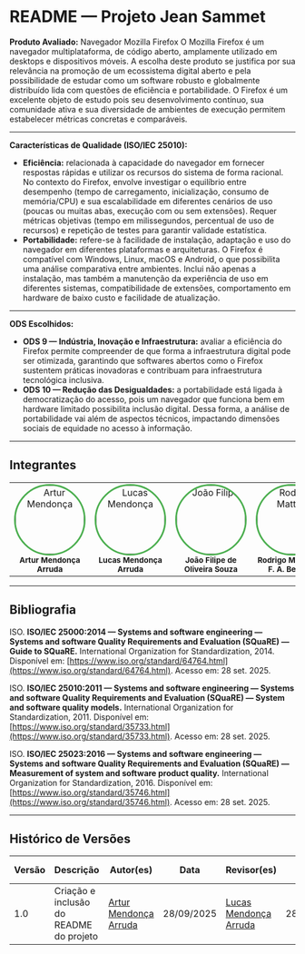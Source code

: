 # README — Projeto Jean Sammet

**Produto Avaliado:** Navegador Mozilla Firefox
O Mozilla Firefox é um navegador multiplataforma, de código aberto, amplamente utilizado em desktops e dispositivos móveis. A escolha deste produto se justifica por sua relevância na promoção de um ecossistema digital aberto e pela possibilidade de estudar como um software robusto e globalmente distribuído lida com questões de eficiência e portabilidade. O Firefox é um excelente objeto de estudo pois seu desenvolvimento contínuo, sua comunidade ativa e sua diversidade de ambientes de execução permitem estabelecer métricas concretas e comparáveis.

---

**Características de Qualidade (ISO/IEC 25010):**

* **Eficiência:** relacionada à capacidade do navegador em fornecer respostas rápidas e utilizar os recursos do sistema de forma racional. No contexto do Firefox, envolve investigar o equilíbrio entre desempenho (tempo de carregamento, inicialização, consumo de memória/CPU) e sua escalabilidade em diferentes cenários de uso (poucas ou muitas abas, execução com ou sem extensões). Requer métricas objetivas (tempo em milissegundos, percentual de uso de recursos) e repetição de testes para garantir validade estatística.
* **Portabilidade:** refere-se à facilidade de instalação, adaptação e uso do navegador em diferentes plataformas e arquiteturas. O Firefox é compatível com Windows, Linux, macOS e Android, o que possibilita uma análise comparativa entre ambientes. Inclui não apenas a instalação, mas também a manutenção da experiência de uso em diferentes sistemas, compatibilidade de extensões, comportamento em hardware de baixo custo e facilidade de atualização.

---

**ODS Escolhidos:**

* **ODS 9 — Indústria, Inovação e Infraestrutura:** avaliar a eficiência do Firefox permite compreender de que forma a infraestrutura digital pode ser otimizada, garantindo que softwares abertos como o Firefox sustentem práticas inovadoras e contribuam para infraestrutura tecnológica inclusiva.
* **ODS 10 — Redução das Desigualdades:** a portabilidade está ligada à democratização do acesso, pois um navegador que funciona bem em hardware limitado possibilita inclusão digital. Dessa forma, a análise de portabilidade vai além de aspectos técnicos, impactando dimensões sociais de equidade no acesso à informação.

---

## Integrantes

<div align="center">
  <table align="center">
    <tr>
      <td align="center">
        <a href="https://github.com/ArtyMend07">
          <img style="border-radius: 50%; border: 3px solid #4CAF50;" src="https://github.com/ArtyMend07.png" width="120px;" alt="Artur Mendonça"/>
        </a><br />
        <sub><b>Artur Mendonça Arruda</b></sub><br/>
      </td>
      <td align="center">
        <a href="https://github.com/lucasarruda9">
          <img style="border-radius: 50%; border: 3px solid #4CAF50;" src="https://github.com/lucasarruda9.png" width="120px;" alt="Lucas Mendonça"/>
        </a><br />
        <sub><b>Lucas Mendonça Arruda</b></sub><br/>
      </td>
      <td align="center">
        <a href="https://github.com/joao151104">
          <img style="border-radius: 50%; border: 3px solid #4CAF50;" src="https://github.com/joao151104.png" width="120px;" alt="João Filipe"/>
        </a><br />
        <sub><b>João Filipe de Oliveira Souza</b></sub><br/>
      </td>
      <td align="center">
        <a href="https://github.com/Rodrigomfab88">
          <img style="border-radius: 50%; border: 3px solid #4CAF50;" src="https://github.com/Rodrigomfab88.png" width="120px;" alt="Rodrigo Mattos"/>
        </a><br />
        <sub><b>Rodrigo Mattos de F. A. Bezerra</b></sub><br/>
      </td>
    </tr>
  </table>
</div>

---

## Bibliografia

ISO. **ISO/IEC 25000:2014 — Systems and software engineering — Systems and software Quality Requirements and Evaluation (SQuaRE) — Guide to SQuaRE.** International Organization for Standardization, 2014. Disponível em: [https://www.iso.org/standard/64764.html](https://www.iso.org/standard/64764.html). Acesso em: 28 set. 2025.

ISO. **ISO/IEC 25010:2011 — Systems and software engineering — Systems and software Quality Requirements and Evaluation (SQuaRE) — System and software quality models.** International Organization for Standardization, 2011. Disponível em: [https://www.iso.org/standard/35733.html](https://www.iso.org/standard/35733.html). Acesso em: 28 set. 2025.

ISO. **ISO/IEC 25023:2016 — Systems and software engineering — Systems and software Quality Requirements and Evaluation (SQuaRE) — Measurement of system and software product quality.** International Organization for Standardization, 2016. Disponível em: [https://www.iso.org/standard/35746.html](https://www.iso.org/standard/35746.html). Acesso em: 28 set. 2025.

---

## Histórico de Versões

| Versão | Descrição                               | Autor(es)                                              | Data       | Revisor(es)                                              | Data de Revisão |
| ------ | --------------------------------------- | ------------------------------------------------------ | ---------- | -------------------------------------------------------- | --------------- |
| 1.0    | Criação e inclusão do README do projeto | [Artur Mendonça Arruda](https://github.com/ArtyMend07) | 28/09/2025 | [Lucas Mendonça Arruda](https://github.com/lucasarruda9) | 28/09/2025      |
